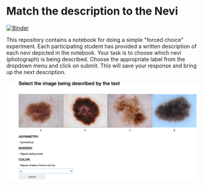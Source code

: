 # Match the description to the Nevi


[![Binder](https://mybinder.org/badge_logo.svg)](https://mybinder.org/v2/gh/melbourne-cdth/nevi_afc/HEAD?filepath=select_the_nevus.ipynb)

This repository contains a notebook for doing a simple "forced choice" experiment. Each participating student has provided a written description of each nevi depicted in the notebook. Your task is to choose which nevi (photograph) is being described. Choose the appropriate label from the dropdown menu and click on submit. This will save your response and bring up the next description.

![screenshot](media/task.png)

